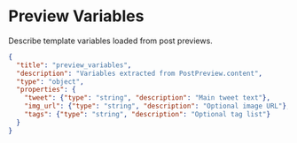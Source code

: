 # Preview Variables
Describe template variables loaded from post previews.

```json
{
  "title": "preview_variables",
  "description": "Variables extracted from PostPreview.content",
  "type": "object",
  "properties": {
    "tweet": {"type": "string", "description": "Main tweet text"},
    "img_url": {"type": "string", "description": "Optional image URL"},
    "tags": {"type": "string", "description": "Optional tag list"}
  }
}
```

